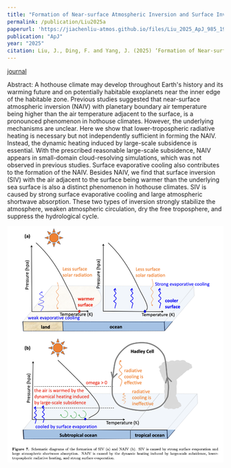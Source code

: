 ```yaml
---
title: "Formation of Near-surface Atmospheric Inversion and Surface Inversion in Hothouse Climates"
permalink: /publication/Liu2025a
paperurl: 'https://jiachenliu-atmos.github.io/files/Liu_2025_ApJ_985_193.pdf'
publication: "ApJ"
year: "2025"
citation: Liu, J., Ding, F. and Yang, J. (2025) ‘Formation of Near-surface Atmospheric Inversion and Surface Inversion in Hothouse Climates’, The Astrophysical Journal, 985(2), p. 193. 
---
```


[journal](https://iopscience.iop.org/article/10.3847/1538-4357/adca3c)


Abstract: A hothouse climate may develop throughout Earth's history and its warming future and on potentially habitable exoplanets near the inner edge of the habitable zone. Previous studies suggested that near-surface atmospheric inversion (NAIV) with planetary boundary air temperature being higher than the air temperature adjacent to the surface, is a pronounced phenomenon in hothouse climates. However, the underlying mechanisms are unclear. Here we show that lower-tropospheric radiative heating is necessary but not independently sufficient in forming the NAIV. Instead, the dynamic heating induced by large-scale subsidence is essential. With the prescribed reasonable large-scale subsidence, NAIV appears in small-domain cloud-resolving simulations, which was not observed in previous studies. Surface evaporative cooling also contributes to the formation of the NAIV. Besides NAIV, we find that surface inversion (SIV) with the air adjacent to the surface being warmer than the underlying sea surface is also a distinct phenomenon in hothouse climates. SIV is caused by strong surface evaporative cooling and large atmospheric shortwave absorption. These two types of inversion strongly stabilize the atmosphere, weaken atmospheric circulation, dry the free troposphere, and suppress the hydrological cycle.

![Schematic.jpg](/images/Schematic.jpg)




